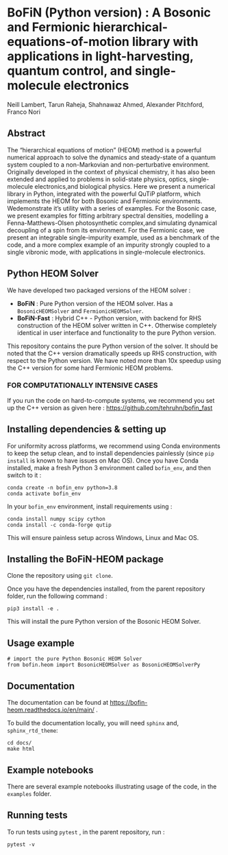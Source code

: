 # BoFiN (Python version) : A Bosonic and Fermionic hierarchical-equations-of-motion library with applications in light-harvesting, quantum control, and single-molecule electronics

Neill Lambert, Tarun Raheja, Shahnawaz Ahmed, Alexander Pitchford, Franco Nori 

## Abstract

The “hierarchical equations of motion” (HEOM) method is a powerful numerical approach to solve the dynamics and steady-state of a quantum system coupled to a non-Markovian and non-perturbative environment. Originally developed in the context of physical chemistry, it has also been extended and applied to problems in solid-state physics, optics, single-molecule electronics,and biological physics. Here we present a numerical library in Python, integrated with the powerful QuTiP platform, which implements the HEOM for both Bosonic and Fermionic environments. Wedemonstrate it’s utility with a series of examples.  For the Bosonic case, we present examples for fitting arbitrary spectral densities, modelling a Fenna-Matthews-Olsen photosynthetic complex,and simulating dynamical decoupling of a spin from its environment.  For the Fermionic case, we present an integrable single-impurity example, used as a benchmark of the code, and a more complex example of an impurity strongly coupled to a single vibronic mode, with applications in single-molecule electronics.

## Python HEOM Solver

We have developed two packaged versions of the HEOM solver : 

- **BoFiN** : Pure Python version of the HEOM solver. Has a `BosonicHEOMSolver` and `FermionicHEOMSolver`.
- **BoFiN-Fast** : Hybrid C++ - Python version, with backend for RHS construction of the HEOM solver written in C++. Otherwise completely identical in user interface and functionality to the pure Python version.

This repository contains the pure Python version of the solver. It should be noted that the C++ version dramatically speeds up RHS construction, with respect to the Python version. We have noted more than 10x speedup using the C++ version for some hard Fermionic HEOM problems. 

### FOR COMPUTATIONALLY INTENSIVE CASES

 If you run the code on hard-to-compute systems, we recommend you set up the C++ version as given here : https://github.com/tehruhn/bofin_fast


## Installing dependencies & setting up

For uniformity across platforms, we recommend using Conda environments to keep the setup clean, and to install dependencies painlessly (since `pip install` is known to have issues on Mac OS). Once you have Conda installed, make a fresh Python 3 environment called `bofin_env`, and then switch to it :

```
conda create -n bofin_env python=3.8
conda activate bofin_env
```

In your `bofin_env` environment, install requirements using :
```
conda install numpy scipy cython
conda install -c conda-forge qutip
```

This will ensure painless setup across Windows, Linux and Mac OS.

## Installing the BoFiN-HEOM package

Clone the repository using `git clone`.

Once you have the dependencies installed, from the parent repository folder, run the following command :
```
pip3 install -e .
```
This will install the pure Python version of the Bosonic HEOM Solver.

## Usage example

```
# import the pure Python Bosonic HEOM Solver
from bofin.heom import BosonicHEOMSolver as BosonicHEOMSolverPy
```

## Documentation

The documentation can be found at https://bofin-heom.readthedocs.io/en/main/ .

To build the documentation locally, you will need `sphinx` and, `sphinx_rtd_theme`:
```
cd docs/
make html
```

## Example notebooks

There are several example notebooks illustrating usage of the code, in the `examples` folder.

## Running tests

To run tests using `pytest` , in the parent repository, run :
```
pytest -v
```
